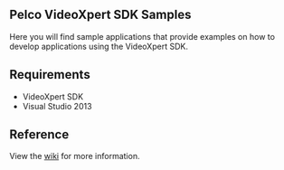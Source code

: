 ## Pelco VideoXpert SDK Samples

Here you will find sample applications that provide examples on how to develop applications using the VideoXpert SDK.

## Requirements

* VideoXpert SDK
* Visual Studio 2013

## Reference

View the [wiki](https://github.com/pelcointegrations/VxSDK-Samples/wiki) for more information.
